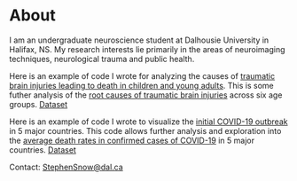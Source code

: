 
# About #
I am an undergraduate neuroscience student at Dalhousie University in Halifax, NS. My research interests lie primarily in the areas of neuroimaging techniques, neurological trauma and public health.


Here is an example of code I wrote for analyzing the causes of [traumatic brain injuries leading to death in children and young adults](2020-10-29-230913.ipynb). This is some futher analysis of the [root causes of traumatic brain injuries]() across six age groups. [Dataset](https://www.kaggle.com/jessemostipak/traumatic-brain-injury-tbi)


Here is an example of code I wrote to visualize the [initial COVID-19 outbreak](Covid0.ipynb) in 5 major countries. This code allows further analysis and exploration into the [average death rates in confirmed cases of COVID-19](Covid2.ipynb) in 5 major countries. [Dataset](https://www.kaggle.com/ashudata/covid19dataset)  




Contact:
[StephenSnow@dal.ca](mailto:stephensnow@dal.ca)
